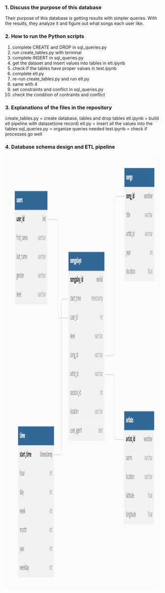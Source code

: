 ### 1. Discuss the purpose of this database

Their purpose of this database is getting results with simpler queries.
With the results, they analyze it and figure out what songs each user like.

### 2. How to run the Python scripts

1. complete CREATE and DROP in sql_queries.py
2. run create_tables.py with terminal
3. complete INSERT in sql_queries.py
4. get the dataset and insert values into tables in etl.ipynb
5. check if the tables have proper values in test.ipynb
6. complete etl.py
7. re-run create_tables.py and run etl.py
8. same with 4
9. set constraints and conflict in sql_queries.py
10. check the condition of contraints and conflict

### 3. Explanations of the files in the repository

create_tables.py = create database, tables and drop tables
etl.ipynb = build etl pipeline with dataset(one record)
etl.py = insert all the values into the tables
sql_queries.py = organize queries needed
test.ipynb = check if processes go well

### 4. Database schema design and ETL pipeline

<center>
  <img
    src="erd.png"
    width="700"
    height="1400"
  />
</center>